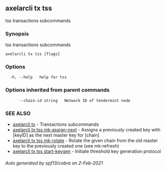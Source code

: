 ## axelarcli tx tss

tss transactions subcommands

### Synopsis

tss transactions subcommands

```
axelarcli tx tss [flags]
```

### Options

```
  -h, --help   help for tss
```

### Options inherited from parent commands

```
      --chain-id string   Network ID of tendermint node
```

### SEE ALSO

* [axelarcli tx](axelarcli_tx.md)     - Transactions subcommands
* [axelarcli tx tss mk-assign-next](axelarcli_tx_tss_mk-assign-next.md)     - Assigns a previously created key
  with [keyID] as the next master key for [chain]
* [axelarcli tx tss mk-rotate](axelarcli_tx_tss_mk-rotate.md)     - Rotate the given chain from the old master key to
  the previously created one (see mk-refresh)
* [axelarcli tx tss start-keygen](axelarcli_tx_tss_start-keygen.md)     - Initiate threshold key generation protocol

###### Auto generated by spf13/cobra on 2-Feb-2021
